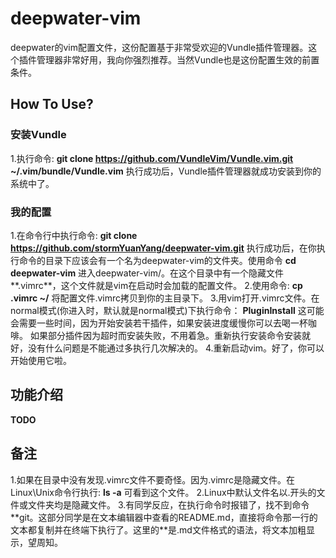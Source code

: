 # deepwater-vim
deepwater的vim配置文件，这份配置基于非常受欢迎的Vundle插件管理器。这个插件管理器非常好用，我向你强烈推荐。当然Vundle也是这份配置生效的前置条件。

## How To Use?
### 安装Vundle
1.执行命令:
**git clone https://github.com/VundleVim/Vundle.vim.git ~/.vim/bundle/Vundle.vim**
执行成功后，Vundle插件管理器就成功安装到你的系统中了。

### 我的配置
1.在命令行中执行命令:
**git clone https://github.com/stormYuanYang/deepwater-vim.git**
执行成功后，在你执行命令的目录下应该会有一个名为deepwater-vim的文件夹。使用命令
**cd deepwater-vim**
进入deepwater-vim/。在这个目录中有一个隐藏文件**.vimrc**，这个文件就是vim在启动时会加载的配置文件。
2.使用命令:
**cp .vimrc ~/**
将配置文件.vimrc拷贝到你的主目录下。
3.用vim打开.vimrc文件。在normal模式(你进入时，默认就是normal模式)下执行命令：
**PluginInstall**
这可能会需要一些时间，因为开始安装若干插件，如果安装进度缓慢你可以去喝一杯咖啡。
如果部分插件因为超时而安装失败，不用着急。重新执行安装命令安装就好，没有什么问题是不能通过多执行几次解决的。
4.重新启动vim。好了，你可以开始使用它啦。

## 功能介绍
**TODO**

## 备注
1.如果在目录中没有发现.vimrc文件不要奇怪。因为.vimrc是隐藏文件。在Linux\Unix命令行执行:
**ls -a**
可看到这个文件。
2.Linux中默认文件名以.开头的文件或文件夹均是隐藏文件。
3.有同学反应，在执行命令时报错了，找不到命令\*\*git。这部分同学是在文本编辑器中查看的README.md，直接将命令那一行的文本都复制并在终端下执行了。这里的\*\*是.md文件格式的语法，将文本加粗显示，望周知。
